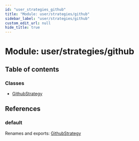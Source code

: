 ```yaml
---
id: "user_strategies_github"
title: "Module: user/strategies/github"
sidebar_label: "user/strategies/github"
custom_edit_url: null
hide_title: true
---
```


# Module: user/strategies/github

## Table of contents

### Classes

- [GithubStrategy](../classes/user_strategies_github.githubstrategy.md)

## References

### default

Renames and exports: [GithubStrategy](../classes/user_strategies_github.githubstrategy.md)
